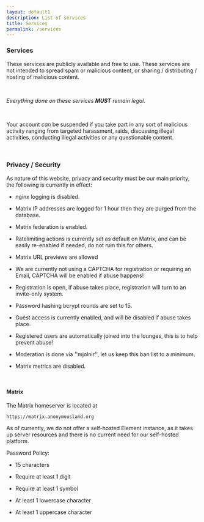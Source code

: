 ```yaml
---
layout: default1
description: List of services
title: Services
permalink: /services
---
```



### __Services__

These services are publicly available and free to use. 
These services are not intended to spread spam or malicious content, or sharing / distributing / hosting of malicious content.

<br>

*Everything done on these services **MUST** remain legal.*

<br>

Your account *can* be suspended if you take part in any sort of malicious activity ranging from targeted harassment, raids, discussing illegal activities, conducting illegal activities or any questionable content.

<br>

### __Privacy / Security__

As nature of this website, privacy and security must be our main priority, the following is currently in effect:

- nginx logging is disabled.

- Matrix IP addresses are logged for 1 hour then they are purged from the database.

- Matrix federation is enabled.

- Ratelimiting actions is currently set as default on Matrix, and can be easily re-enabled if needed, do not ruin this for others.

- Matrix URL previews are allowed

- We are currently not using a CAPTCHA for registration or requiring an Email, CAPTCHA will be enabled if abuse happens!

- Registration is open, if abuse takes place, registration will turn to an invite-only system.

- Password hashing bcrypt rounds are set to 15.

- Guest access is currently enabled, and will be disabled if abuse takes place.

- Registered users are automatically joined into the lounges, this is to help prevent abuse!

- Moderation is done via ''mjolnir'', let us keep this ban list to a minimum.

- Matrix metrics are disabled.


<br>

#### __Matrix__

The Matrix homeserver is located at

``https://matrix.anonymousland.org``

As of currently, we do not offer a self-hosted Element instance, as it takes up server resources and there is no current need for our self-hosted platform.

Password Policy:

- 15 characters

- Require at least 1 digit

- Require at least 1 symbol

- At least 1 lowercase character

- At least 1 uppercase character